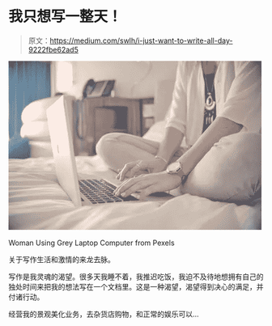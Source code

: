 # 我只想写一整天！

> 原文：<https://medium.com/swlh/i-just-want-to-write-all-day-9222fbe62ad5>

![](img/82303f724f6650fec5e947efd108007b.png)

Woman Using Grey Laptop Computer from Pexels

关于写作生活和激情的来龙去脉。

写作是我灵魂的渴望。很多天我睡不着，我推迟吃饭，我迫不及待地想拥有自己的独处时间来把我的想法写在一个文档里。这是一种渴望，渴望得到决心的满足，并付诸行动。

经营我的景观美化业务，去杂货店购物，和正常的娱乐可以…